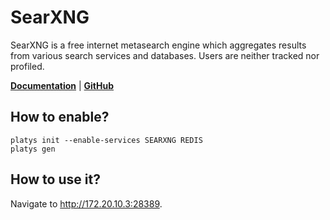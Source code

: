# SearXNG

SearXNG is a free internet metasearch engine which aggregates results from various search services and databases. Users are neither tracked nor profiled. 

**[Documentation](https://docs.searxng.org/)** | **[GitHub](https://github.com/searxng/searxng)**

## How to enable?

```
platys init --enable-services SEARXNG REDIS
platys gen
```

## How to use it?

Navigate to <http://172.20.10.3:28389>.